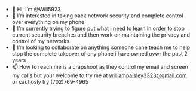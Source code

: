 - 👋 Hi, I’m @Will5923
- 👀 I’m interested in taking back network security and complete control over everything on my phone
- 🌱 I’m currently trying to figure put what i need to learn in order to stop current security breaches and then work on maintaining the privacy and control of my networks.
- 💞️ I’m looking to collaborate on anything someone cane teach me to help stop the complete takeover of any phone i have owned ovwr the past 2 years
- 📫 How to reach me is a crapshoot as they control my email and screen my calls but your welcome to try me at williampaisley3323@gmail.com or cautiosly try (702)769-4965

<!---
Will5923/Will5923 is a ✨ special ✨ repository because its `README.md` (this file) appears on your GitHub profile.
You can click the Preview link to take a look at your changes.
--->
